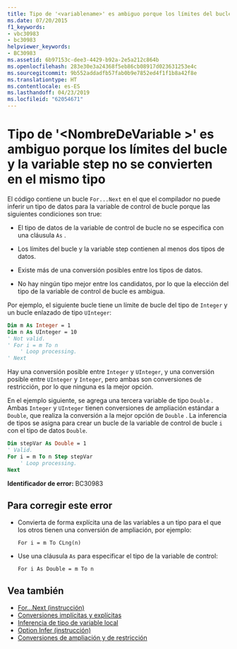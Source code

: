 ```yaml
---
title: Tipo de '<variablename>' es ambiguo porque los límites del bucle y la variable step no se convierten en el mismo tipo
ms.date: 07/20/2015
f1_keywords:
- vbc30983
- bc30983
helpviewer_keywords:
- BC30983
ms.assetid: 6b97153c-dee3-4429-b92a-2e5a212c864b
ms.openlocfilehash: 283e30e3a24368f5eb86cb08917d023631253e4c
ms.sourcegitcommit: 9b552addadfb57fab0b9e7852ed4f1f1b8a42f8e
ms.translationtype: HT
ms.contentlocale: es-ES
ms.lasthandoff: 04/23/2019
ms.locfileid: "62054671"
---
```

# <a name="type-of-variablename-is-ambiguous-because-the-loop-bounds-and-the-step-variable-do-not-widen-to-the-same-type"></a>Tipo de '\<NombreDeVariable >' es ambiguo porque los límites del bucle y la variable step no se convierten en el mismo tipo
El código contiene un bucle `For...Next` en el que el compilador no puede inferir un tipo de datos para la variable de control de bucle porque las siguientes condiciones son true:  
  
- El tipo de datos de la variable de control de bucle no se especifica con una cláusula `As` .  
  
- Los límites del bucle y la variable step contienen al menos dos tipos de datos.  
  
- Existe más de una conversión posibles entre los tipos de datos.  
  
- No hay ningún tipo mejor entre los candidatos, por lo que la elección del tipo de la variable de control de bucle es ambigua.  
  
 Por ejemplo, el siguiente bucle tiene un límite de bucle del tipo de `Integer` y un bucle enlazado de tipo `UInteger`:  
  
```vb  
Dim m As Integer = 1  
Dim n As UInteger = 10  
' Not valid.  
' For i = m To n  
    ' Loop processing.  
' Next  
```  
  
 Hay una conversión posible entre `Integer` y `UInteger`, y una conversión posible entre `UInteger` y `Integer`, pero ambas son conversiones de restricción, por lo que ninguna es la mejor opción.  
  
 En el ejemplo siguiente, se agrega una tercera variable de tipo `Double` . Ambas `Integer` y `UInteger` tienen conversiones de ampliación estándar a `Double`, que realiza la conversión a la mejor opción de `Double` . La inferencia de tipos se asigna para crear un bucle de la variable de control de bucle `i` con el tipo de datos `Double`.  
  
```vb  
Dim stepVar As Double = 1  
' Valid.  
For i = m To n Step stepVar  
    ' Loop processing.  
Next  
```  
  
 **Identificador de error:** BC30983  
  
## <a name="to-correct-this-error"></a>Para corregir este error  
  
- Convierta de forma explícita una de las variables a un tipo para el que los otros tienen una conversión de ampliación, por ejemplo:  
  
    ```  
    For i = m To CLng(n)  
    ```  
  
- Use una cláusula `As` para especificar el tipo de la variable de control:  
  
    ```  
    For i As Double = m To n   
    ```  
  
## <a name="see-also"></a>Vea también

- [For...Next (instrucción)](../../visual-basic/language-reference/statements/for-next-statement.md)
- [Conversiones implícitas y explícitas](../../visual-basic/programming-guide/language-features/data-types/implicit-and-explicit-conversions.md)
- [Inferencia de tipo de variable local](../../visual-basic/programming-guide/language-features/variables/local-type-inference.md)
- [Option Infer (instrucción)](../../visual-basic/language-reference/statements/option-infer-statement.md)
- [Conversiones de ampliación y de restricción](../../visual-basic/programming-guide/language-features/data-types/widening-and-narrowing-conversions.md)
